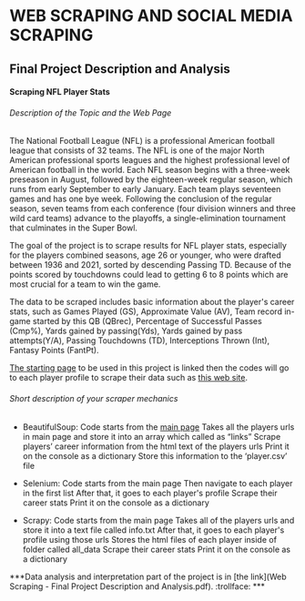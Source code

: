 # WEB SCRAPING AND SOCIAL MEDIA SCRAPING
## Final Project Description and Analysis
#### Scraping NFL Player Stats
###### *Description of the Topic and the Web Page*

The National Football League (NFL) is a professional American football league that consists of 32 teams. The NFL is one of the major North American professional sports leagues and the highest professional level of American football in the world. Each NFL season begins with a three-week preseason in August, followed by the eighteen-week regular season, which runs from early September to early January. Each team plays seventeen games and has one bye week. Following the conclusion of the regular season, seven teams from each conference (four division winners and three wild card teams) advance to the playoffs, a single-elimination tournament that culminates in the Super Bowl.

The goal of the project is to scrape results for NFL player stats, especially for the players combined seasons, age 26 or younger, who were drafted between 1936 and 2021, sorted by descending Passing TD. Because of the points scored by touchdowns could lead to getting 6 to 8 points which are most crucial for a team to win the game. 

The data to be scraped includes basic information about the player's career stats, such as 
Games Played (GS), Approximate Value (AV), Team record in-game started by this QB (QBrec), Percentage of Successful Passes (Cmp%), Yards gained by passing(Yds),
Yards gained by pass attempts(Y/A), Passing Touchdowns (TD), Interceptions Thrown (Int), Fantasy Points (FantPt).

[The starting page](https://stathead.com/tiny/tTuxM) to be used in this project is linked then the codes will go to each player profile to scrape their data such as [this web site](https://www.pro-football-reference.com/players/M/MariDa00.htm).

###### Short description of your scraper mechanics 
- BeautifulSoup:
Code starts from the [main page]('https://stathead.com/tiny/tTuxM')
Takes all the players urls in main page and store it into an array which called as “links”
Scrape players’ career information from the html text of the players urls
Print it on the console as a dictionary
Store this information to the ‘player.csv’ file

- Selenium:
Code starts from the main page
Then navigate to each player in the first list
After that, it goes to each player's profile
Scrape their career stats
Print it on the console as a dictionary

- Scrapy:
Code starts from the main page
Takes all of the players urls and store it into a text file called info.txt
After that, it goes to each player's profile using those urls
Stores the html files of each player inside of folder called all_data
Scrape their career stats
Print it on the console as a dictionary

***Data analysis and interpretation part of the project is in [the link](Web Scraping - Final Project Description and Analysis.pdf). :trollface: ***


